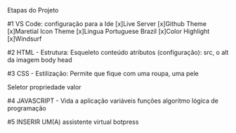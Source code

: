 Etapas do Projeto

#1 VS Code: configuração para a Ide
[x]Live Server
[x]Github Theme 
[x]Maretial Icon Theme
[x]Lingua Portuguese Brazil
[x]Color Highlight
[x]Windsurf

#2 HTML - Estrutura: Esqueleto
conteúdo
atributos (configuração): src, o alt da imagem
body
head


#3 CSS - Estilização: Permite que fique com uma roupa, uma pele

Seletor
propriedade
valor

#4 JAVASCRIPT - Vida a aplicação
variáveis
funções
algoritmo
lógica de programação


#5 INSERIR UM(A) assistente virtual
botpress


